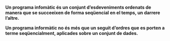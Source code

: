 __Un programa infomàtic és un conjunt d’esdeveniments ordenats de manera
que se succeeixen de forma seqüencial en el temps, un darrere l’altre.__

**Un programa informàtic no és més que un seguit d’ordres que es porten a
terme seqüencialment, aplicades sobre un conjunt de dades.**
